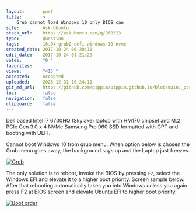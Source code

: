 ```yaml
---
layout:       post
title:        >
    Grub cannot load Windows 10 only BIOS can
site:         Ask Ubuntu
stack_url:    https://askubuntu.com/q/968323
type:         Question
tags:         16.04 grub2 uefi windows-10 nvme
created_date: 2017-10-24 00:20:11
edit_date:    2017-10-24 01:21:29
votes:        "0 "
favorites:    
views:        "415 "
accepted:     Accepted
uploaded:     2023-12-31 10:24:11
git_md_url:   https://github.com/pippim/pippim.github.io/blob/main/_posts/2017/2017-10-24-Grub-cannot-load-Windows-10-only-BIOS-can.md
toc:          false
navigation:   false
clipboard:    false
---
```


Dell based Intel i7 6700HQ (Skylake) laptop with HM170 chipset and M.2 PCIe Gen 3.0 x 4 NVMe Samsung Pro 960 SSD formatted with GPT and booting with UEFI. 

Cannot boot Windows 10 from grub menu. When option below is chosen the Grub menu goes away, the background says up and the Laptop just freezes.

[![Grub][1]][1]

The only solution is to reboot, invoke the BIOS by pressing `F2`, select the Windows EFI and elevate it to a higher boot priority. Screen sample below. After that rebooting automatically takes you into Windows unless you again press F2 at BIOS screen and elevate Ubuntu EFI to higher boot priority.

[![Boot order][2]][2]


  [1]: https://i.stack.imgur.com/ze7uH.jpg
  [2]: https://i.stack.imgur.com/RylpH.jpg
